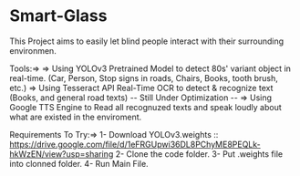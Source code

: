 # Smart-Glass
This Project aims to easily let blind people interact with their surrounding environmen.

Tools:=>
  => Using YOLOv3 Pretrained Model to detect 80s' variant object in real-time. (Car, Person, Stop signs in roads, Chairs, Books, tooth brush, etc.)
  => Using Tesseract API Real-Time OCR to detect & recognize text (Books, and general road texts) -- Still Under Optimization --
  => Using Google TTS Engine to Read all recognuzed texts and speak loudly about what are existed in the enviroment.


Requirements To Try:=>
1- Download YOLOv3.weights :: https://drive.google.com/file/d/1eFRGUpwi36DL8PChyME8PEQLk-hkWzEN/view?usp=sharing
2- Clone the code folder.
3- Put .weights file into clonned folder.
4- Run Main File.
